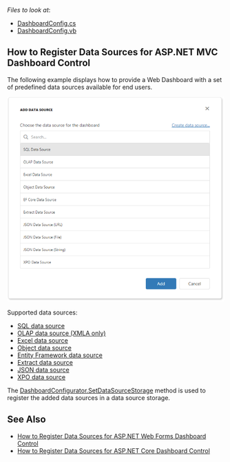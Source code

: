 *Files to look at*:

* [DashboardConfig.cs](./CS/MvcDashboardDataSources/App_Start/DashboardConfig.cs)
* [DashboardConfig.vb](./VB/MvcDashboardDataSources/App_Start/DashboardConfig.vb)

## How to Register Data Sources for ASP.NET MVC Dashboard Control

The following example displays how to provide a Web Dashboard with a set of predefined data sources available for end users.

![](web-dashboard-data-sources.png)

Supported data sources:

- [SQL data source](https://docs.devexpress.com/Dashboard/DevExpress.DashboardCommon.DashboardSqlDataSource/)
- [OLAP data source (XMLA only)](https://docs.devexpress.com/Dashboard/DevExpress.DashboardCommon.DashboardOLAPDataSource/)
- [Excel data source](https://docs.devexpress.com/Dashboard/DevExpress.DashboardCommon.DashboardExcelDataSource/)
- [Object data source](https://docs.devexpress.com/Dashboard/DevExpress.DashboardCommon.DashboardObjectDataSource/)
- [Entity Framework data source](https://docs.devexpress.com/Dashboard/DevExpress.DashboardCommon.DashboardEFDataSource/)
- [Extract data source](https://docs.devexpress.com/Dashboard/DevExpress.DashboardCommon.DashboardExtractDataSource/)
- [JSON data source](https://docs.devexpress.com/Dashboard/DevExpress.DashboardCommon.DashboardJsonDataSource/)
- [XPO data source](https://docs.devexpress.com/Dashboard/DevExpress.DashboardCommon.DashboardXpoDataSource/)

The [DashboardConfigurator.SetDataSourceStorage](https://docs.devexpress.com/Dashboard/DevExpress.DashboardWeb.DashboardConfigurator.SetDataSourceStorage.overloads) method is used to register the added data sources in a data source storage. 

## See Also

- [How to Register Data Sources for ASP.NET Web Forms Dashboard Control](https://github.com/DevExpress-Examples/asp-net-web-forms-dashboard-register-data-sources)
- [How to Register Data Sources for ASP.NET Core Dashboard Control](https://github.com/DevExpress-Examples/asp-net-core-dashboard-register-data-sources)
